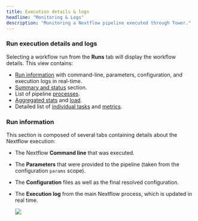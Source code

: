```yaml
---
title: Execution details & logs
headline: "Monitoring & Logs"
description: "Monitoring a Nextflow pipeline executed through Tower."
---
```


### Run execution details and logs

Selecting a workflow run from the **Runs** tab will display the workflow details. This view contains:

- [Run information](#run-information) with command-line, parameters, configuration, and execution logs in real-time.
- [Summary and status](./summary.md) section.
- List of pipeline [processes](./processes.md).
- [Aggregated stats](./aggregate_stats.md) and [load](./aggregate_stats.md#load-and-utilization).
- Detailed list of [individual tasks](./tasks.md#task-table) and [metrics](./tasks.md#resource-metrics).

### Run information

This section is composed of several tabs containing details about the Nextflow execution:

- The Nextflow **Command line** that was executed.

- The **Parameters** that were provided to the pipeline (taken from the configuration `params` scope).

- The **Configuration** files as well as the final resolved configuration.

- The **Execution log** from the main Nextflow process, which is updated in real time.

  ![](_images/monitoring_exec_log.png)
